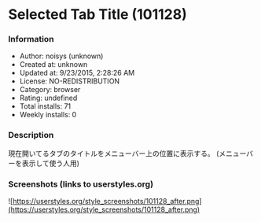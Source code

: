 # Selected Tab Title (101128)

### Information
- Author: noisys (unknown)
- Created at: unknown
- Updated at: 9/23/2015, 2:28:26 AM
- License: NO-REDISTRIBUTION
- Category: browser
- Rating: undefined
- Total installs: 71
- Weekly installs: 0


### Description
現在開いてるタブのタイトルをメニューバー上の位置に表示する。
(メニューバーを表示して使う人用)


### Screenshots (links to userstyles.org)
![https://userstyles.org/style_screenshots/101128_after.png](https://userstyles.org/style_screenshots/101128_after.png)



